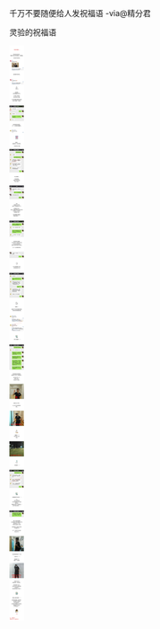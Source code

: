 
千万不要随便给人发祝福语 -via@精分君

灵验的祝福语

![6c386ada3cec485aa5b8b39a54859dba.jpg](https://raw.githubusercontent.com/wxlzmt/cdn1/master/ext/qw/groups/30026/6c386ada3cec485aa5b8b39a54859dba.jpg)

